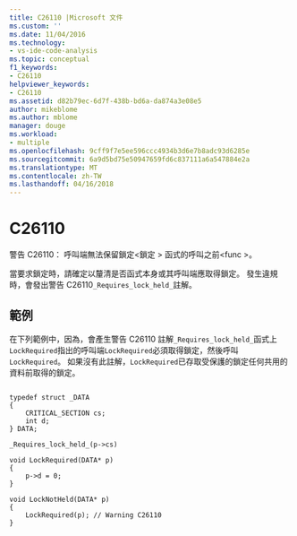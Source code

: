 ```yaml
---
title: C26110 |Microsoft 文件
ms.custom: ''
ms.date: 11/04/2016
ms.technology:
- vs-ide-code-analysis
ms.topic: conceptual
f1_keywords:
- C26110
helpviewer_keywords:
- C26110
ms.assetid: d82b79ec-6d7f-438b-bd6a-da874a3e08e5
author: mikeblome
ms.author: mblome
manager: douge
ms.workload:
- multiple
ms.openlocfilehash: 9cff9f7e5ee596ccc4934b3d6e7b8adc93d6285e
ms.sourcegitcommit: 6a9d5bd75e50947659fd6c837111a6a547884e2a
ms.translationtype: MT
ms.contentlocale: zh-TW
ms.lasthandoff: 04/16/2018
---
```

# <a name="c26110"></a>C26110
警告 C26110： 呼叫端無法保留鎖定\<鎖定 > 函式的呼叫之前\<func >。  
  
 當要求鎖定時，請確定以釐清是否函式本身或其呼叫端應取得鎖定。 發生違規時，會發出警告 C26110`_Requires_lock_held_`註解。  
  
## <a name="example"></a>範例  
 在下列範例中，因為，會產生警告 C26110 註解`_Requires_lock_held_`函式上`LockRequired`指出的呼叫端`LockRequired`必須取得鎖定，然後呼叫`LockRequired`。 如果沒有此註解，`LockRequired`已存取受保護的鎖定任何共用的資料前取得的鎖定。  
  
```  
  
typedef struct _DATA   
{  
    CRITICAL_SECTION cs;  
    int d;  
} DATA;  
  
_Requires_lock_held_(p->cs)  
  
void LockRequired(DATA* p)  
{  
    p->d = 0;  
}  
  
void LockNotHeld(DATA* p)   
{   
    LockRequired(p); // Warning C26110   
}  
  
```